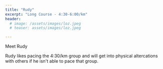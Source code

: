 ```yaml
---
title: "Rudy"
excerpt: "Long Course - 4:30-6:00/km"
header:
  # image: /assets/images/loz.jpeg
  # teaser: assets/images/loz.jpeg

---
```


Meet Rudy

Rudy likes pacing the 4:30/km group and will get into physical altercations with others if he isn't able to pace that group.